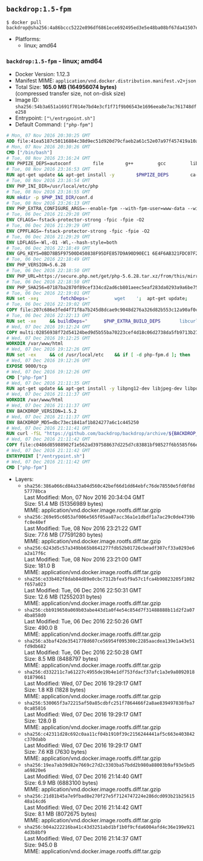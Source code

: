 ## `backdrop:1.5-fpm`

```console
$ docker pull backdrop@sha256:4a86bccc5222e896df6861ece692495ed3e5e48ba08bf67da41507ef3df91011
```

-	Platforms:
	-	linux; amd64

### `backdrop:1.5-fpm` - linux; amd64

-	Docker Version: 1.12.3
-	Manifest MIME: `application/vnd.docker.distribution.manifest.v2+json`
-	Total Size: **165.0 MB (164956074 bytes)**  
	(compressed transfer size, not on-disk size)
-	Image ID: `sha256:54b3a651a1691f7014e7bd4e3cf1f71f9b06543e1696eea8e7ac761748dfe258`
-	Entrypoint: `["\/entrypoint.sh"]`
-	Default Command: `["php-fpm"]`

```dockerfile
# Mon, 07 Nov 2016 20:30:25 GMT
ADD file:41ea5187c50116884c38d9ec51d920d79cfaeb2a61c52e07a97f457419a10a4f in / 
# Mon, 07 Nov 2016 20:30:26 GMT
CMD ["/bin/bash"]
# Tue, 08 Nov 2016 23:16:24 GMT
ENV PHPIZE_DEPS=autoconf 		file 		g++ 		gcc 		libc-dev 		make 		pkg-config 		re2c
# Tue, 08 Nov 2016 23:16:53 GMT
RUN apt-get update && apt-get install -y 		$PHPIZE_DEPS 		ca-certificates 		curl 		libedit2 		libsqlite3-0 		libxml2 		xz-utils 	--no-install-recommends && rm -r /var/lib/apt/lists/*
# Tue, 08 Nov 2016 23:16:54 GMT
ENV PHP_INI_DIR=/usr/local/etc/php
# Tue, 08 Nov 2016 23:16:55 GMT
RUN mkdir -p $PHP_INI_DIR/conf.d
# Tue, 08 Nov 2016 23:26:13 GMT
ENV PHP_EXTRA_CONFIGURE_ARGS=--enable-fpm --with-fpm-user=www-data --with-fpm-group=www-data
# Tue, 06 Dec 2016 21:29:28 GMT
ENV CFLAGS=-fstack-protector-strong -fpic -fpie -O2
# Tue, 06 Dec 2016 21:29:29 GMT
ENV CPPFLAGS=-fstack-protector-strong -fpic -fpie -O2
# Tue, 06 Dec 2016 21:29:29 GMT
ENV LDFLAGS=-Wl,-O1 -Wl,--hash-style=both
# Tue, 06 Dec 2016 22:18:49 GMT
ENV GPG_KEYS=0BD78B5F97500D450838F95DFE857D9A90D90EC1 6E4F6AB321FDC07F2C332E3AC2BF0BC433CFC8B3
# Tue, 06 Dec 2016 22:18:49 GMT
ENV PHP_VERSION=5.6.28
# Tue, 06 Dec 2016 22:18:50 GMT
ENV PHP_URL=https://secure.php.net/get/php-5.6.28.tar.xz/from/this/mirror PHP_ASC_URL=https://secure.php.net/get/php-5.6.28.tar.xz.asc/from/this/mirror
# Tue, 06 Dec 2016 22:18:50 GMT
ENV PHP_SHA256=07187ba2870f89cef334cd2ad6cb801aeec5eaf283da0293a9a6be75d6786d11 PHP_MD5=1e01c66b2e67ab3b56a6180ee560fe4c
# Tue, 06 Dec 2016 22:19:01 GMT
RUN set -xe; 		fetchDeps=' 		wget 	'; 	apt-get update; 	apt-get install -y --no-install-recommends $fetchDeps; 	rm -rf /var/lib/apt/lists/*; 		mkdir -p /usr/src; 	cd /usr/src; 		wget -O php.tar.xz "$PHP_URL"; 		if [ -n "$PHP_SHA256" ]; then 		echo "$PHP_SHA256 *php.tar.xz" | sha256sum -c -; 	fi; 	if [ -n "$PHP_MD5" ]; then 		echo "$PHP_MD5 *php.tar.xz" | md5sum -c -; 	fi; 		if [ -n "$PHP_ASC_URL" ]; then 		wget -O php.tar.xz.asc "$PHP_ASC_URL"; 		export GNUPGHOME="$(mktemp -d)"; 		for key in $GPG_KEYS; do 			gpg --keyserver ha.pool.sks-keyservers.net --recv-keys "$key"; 		done; 		gpg --batch --verify php.tar.xz.asc php.tar.xz; 		rm -r "$GNUPGHOME"; 	fi; 		apt-get purge -y --auto-remove $fetchDeps
# Tue, 06 Dec 2016 22:19:02 GMT
COPY file:207c686e3fed4f71f8a7b245d8dcae9c9048d276a326d82b553c12a90af0c0ca in /usr/local/bin/ 
# Tue, 06 Dec 2016 22:22:13 GMT
RUN set -xe 	&& buildDeps=" 		$PHP_EXTRA_BUILD_DEPS 		libcurl4-openssl-dev 		libedit-dev 		libsqlite3-dev 		libssl-dev 		libxml2-dev 	" 	&& apt-get update && apt-get install -y $buildDeps --no-install-recommends && rm -rf /var/lib/apt/lists/* 		&& docker-php-source extract 	&& cd /usr/src/php 	&& ./configure 		--with-config-file-path="$PHP_INI_DIR" 		--with-config-file-scan-dir="$PHP_INI_DIR/conf.d" 				--disable-cgi 				--enable-ftp 		--enable-mbstring 		--enable-mysqlnd 				--with-curl 		--with-libedit 		--with-openssl 		--with-zlib 				$PHP_EXTRA_CONFIGURE_ARGS 	&& make -j "$(nproc)" 	&& make install 	&& { find /usr/local/bin /usr/local/sbin -type f -executable -exec strip --strip-all '{}' + || true; } 	&& make clean 	&& docker-php-source delete 		&& apt-get purge -y --auto-remove -o APT::AutoRemove::RecommendsImportant=false $buildDeps
# Wed, 07 Dec 2016 19:12:24 GMT
COPY multi:02856938f72d54124bed9d5b55ba70223cef4d18c06d2738da5fb9713b27e77b in /usr/local/bin/ 
# Wed, 07 Dec 2016 19:12:25 GMT
WORKDIR /var/www/html
# Wed, 07 Dec 2016 19:12:26 GMT
RUN set -ex 	&& cd /usr/local/etc 	&& if [ -d php-fpm.d ]; then 		sed 's!=NONE/!=!g' php-fpm.conf.default | tee php-fpm.conf > /dev/null; 		cp php-fpm.d/www.conf.default php-fpm.d/www.conf; 	else 		mkdir php-fpm.d; 		cp php-fpm.conf.default php-fpm.d/www.conf; 		{ 			echo '[global]'; 			echo 'include=etc/php-fpm.d/*.conf'; 		} | tee php-fpm.conf; 	fi 	&& { 		echo '[global]'; 		echo 'error_log = /proc/self/fd/2'; 		echo; 		echo '[www]'; 		echo '; if we send this to /proc/self/fd/1, it never appears'; 		echo 'access.log = /proc/self/fd/2'; 		echo; 		echo 'clear_env = no'; 		echo; 		echo '; Ensure worker stdout and stderr are sent to the main error log.'; 		echo 'catch_workers_output = yes'; 	} | tee php-fpm.d/docker.conf 	&& { 		echo '[global]'; 		echo 'daemonize = no'; 		echo; 		echo '[www]'; 		echo 'listen = [::]:9000'; 	} | tee php-fpm.d/zz-docker.conf
# Wed, 07 Dec 2016 19:12:26 GMT
EXPOSE 9000/tcp
# Wed, 07 Dec 2016 19:12:26 GMT
CMD ["php-fpm"]
# Wed, 07 Dec 2016 21:11:35 GMT
RUN apt-get update && apt-get install -y libpng12-dev libjpeg-dev libpq-dev 	&& rm -rf /var/lib/apt/lists/* 	&& docker-php-ext-configure gd --with-png-dir=/usr --with-jpeg-dir=/usr 	&& docker-php-ext-install gd mbstring pdo pdo_mysql pdo_pgsql zip
# Wed, 07 Dec 2016 21:11:37 GMT
WORKDIR /var/www/html
# Wed, 07 Dec 2016 21:11:37 GMT
ENV BACKDROP_VERSION=1.5.2
# Wed, 07 Dec 2016 21:11:37 GMT
ENV BACKDROP_MD5=dbc73ec1841af1b824277a6c1c445250
# Wed, 07 Dec 2016 21:11:41 GMT
RUN curl -fSL "https://github.com/backdrop/backdrop/archive/${BACKDROP_VERSION}.tar.gz" -o backdrop.tar.gz 	&& echo "${BACKDROP_MD5} *backdrop.tar.gz" | md5sum -c - 	&& tar -xz --strip-components=1 -f backdrop.tar.gz 	&& rm backdrop.tar.gz 	&& chown -R www-data:www-data sites
# Wed, 07 Dec 2016 21:11:42 GMT
COPY file:c0486d85988902f1e562ad397588637d225d7c83881bf98527f6b5585f66ee13 in /entrypoint.sh 
# Wed, 07 Dec 2016 21:11:42 GMT
ENTRYPOINT ["/entrypoint.sh"]
# Wed, 07 Dec 2016 21:11:42 GMT
CMD ["php-fpm"]
```

-	Layers:
	-	`sha256:386a066cd84a33a04d560c42bef66d1dd64ebfc76de78550e5fd0f8d57778bca`  
		Last Modified: Mon, 07 Nov 2016 20:34:04 GMT  
		Size: 51.4 MB (51356989 bytes)  
		MIME: application/vnd.docker.image.rootfs.diff.tar.gzip
	-	`sha256:269e95c6053af006e565f05aa87acc36a1e1dbdf1a7ac29c0de4739bfc0e40ef`  
		Last Modified: Tue, 08 Nov 2016 23:21:22 GMT  
		Size: 77.6 MB (77591280 bytes)  
		MIME: application/vnd.docker.image.rootfs.diff.tar.gzip
	-	`sha256:6243d5c57a349bb65b8641277fdb52b01726cbeadf307cf33a0293e6a2a17f6c`  
		Last Modified: Tue, 08 Nov 2016 23:21:00 GMT  
		Size: 181.0 B  
		MIME: application/vnd.docker.image.rootfs.diff.tar.gzip
	-	`sha256:e33b402f8dab84d89e0cbc7312bfea5f9a57c1fca4b90823205f1082f657a023`  
		Last Modified: Tue, 06 Dec 2016 22:50:31 GMT  
		Size: 12.6 MB (12552031 bytes)  
		MIME: application/vnd.docker.image.rootfs.diff.tar.gzip
	-	`sha256:cbb919650a069b03abe443d1a0f4e54c854d7f31488888b11d2f2a074ba858d0`  
		Last Modified: Tue, 06 Dec 2016 22:50:26 GMT  
		Size: 490.0 B  
		MIME: application/vnd.docker.image.rootfs.diff.tar.gzip
	-	`sha256:a3baf42de3541778d607ce56954f095300c2285aacdea139e1a43e51fd9db682`  
		Last Modified: Tue, 06 Dec 2016 22:50:28 GMT  
		Size: 8.5 MB (8488797 bytes)  
		MIME: application/vnd.docker.image.rootfs.diff.tar.gzip
	-	`sha256:d332211c7a61227c4955de19b4e1df753fdacf37afc1a3e9a809201801879661`  
		Last Modified: Wed, 07 Dec 2016 19:29:17 GMT  
		Size: 1.8 KB (1828 bytes)  
		MIME: application/vnd.docker.image.rootfs.diff.tar.gzip
	-	`sha256:530065f3a72215af50a85cdbfc251f7864466f2a8ae839497838fba70ca85816`  
		Last Modified: Wed, 07 Dec 2016 19:29:17 GMT  
		Size: 128.0 B  
		MIME: application/vnd.docker.image.rootfs.diff.tar.gzip
	-	`sha256:c42311d28c692c0aa11cf04b1910f39c2156244441af5c663e403842c370dabb`  
		Last Modified: Wed, 07 Dec 2016 19:29:17 GMT  
		Size: 7.6 KB (7630 bytes)  
		MIME: application/vnd.docker.image.rootfs.diff.tar.gzip
	-	`sha256:19ea7ab39d82e7669c27d2c3303ba57bdd2b980a88003b9af93e5bd5a69820e6`  
		Last Modified: Wed, 07 Dec 2016 21:14:40 GMT  
		Size: 6.9 MB (6883100 bytes)  
		MIME: application/vnd.docker.image.rootfs.diff.tar.gzip
	-	`sha256:21d81b45a7e9fbad8e270f27e5f7124747224e286dcd093b21b2561548a14cd6`  
		Last Modified: Wed, 07 Dec 2016 21:14:42 GMT  
		Size: 8.1 MB (8072675 bytes)  
		MIME: application/vnd.docker.image.rootfs.diff.tar.gzip
	-	`sha256:b04a222216ba41c43d3251abd1bf1b0f9cfda6004afd4c36e199e9214d3b8bf9`  
		Last Modified: Wed, 07 Dec 2016 21:14:37 GMT  
		Size: 945.0 B  
		MIME: application/vnd.docker.image.rootfs.diff.tar.gzip
